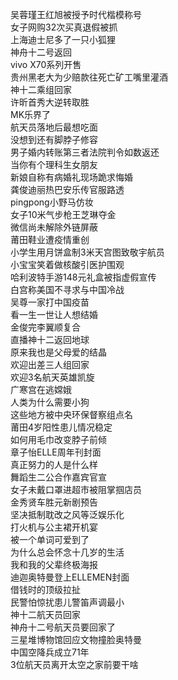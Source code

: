 吴蓉瑾王红旭被授予时代楷模称号  
女子网购32次买真退假被抓  
上海迪士尼多了一只小狐狸  
神舟十二号返回  
vivo X70系列开售  
贵州黑老大为少赔款往死亡矿工嘴里灌酒  
神十二乘组回家  
许昕首秀大逆转取胜  
MK乐界了  
航天员落地后最想吃面  
没想到还有脚脖子修容  
男子婚内转账第三者法院判令如数返还  
当你有个理科生女朋友  
新娘自称有病婚礼现场跪求悔婚  
龚俊迪丽热巴安乐传官服路透  
pingpong小野马仿妆  
女子10米气步枪王芝琳夺金  
微信尚未解除外链屏蔽  
莆田鞋业遭疫情重创  
小学生用月饼盒制3米天宫图致敬宇航员  
小宝宝笑着做核酸引医护围观  
哈利波特手游148元礼盒被指虚假宣传  
白宫称美国不寻求与中国冷战  
吴尊一家打中国疫苗  
看一生一世让人想结婚  
金俊完李翼顺复合  
直播神十二返回地球  
原来我也是父母爱的结晶  
欢迎出差三人组回家  
欢迎3名航天英雄凯旋  
广寒宫在逃嫦娥  
人类为什么需要小狗  
这些地方被中央环保督察组点名  
莆田4岁阳性患儿情况稳定  
如何用毛巾改变脖子前倾  
章子怡ELLE周年刊封面  
真正努力的人是什么样  
舞蹈生二公合作嘉宾官宣  
女子未戴口罩进超市被阻掌掴店员  
金秀贤车胜元新剧预告  
坚决抵制耽改之风等泛娱乐化  
打火机与公主裙开机宴  
被一个单词可爱到了  
为什么总会怀念十几岁的生活  
我和我的父辈终极海报  
迪迦奥特曼登上ELLEMEN封面  
借钱时的顶级拉扯  
民警怕惊扰患儿警笛声调最小  
神十二航天员回家  
神舟十二号航天员要回家了  
三星堆博物馆回应文物撞脸奥特曼  
中国空降兵成立71年  
3位航天员离开太空之家前要干啥  
